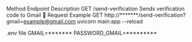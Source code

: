 Method	Endpoint	Description
GET	/send-verification	Sends verification code to Gmail
🔧 Request Example
GET http://*******/send-verification?gmail=example@gmail.com
uvicorn main:app --reload

.env file
GMAIL=*******
PASSWORD_GMAIL=*********
